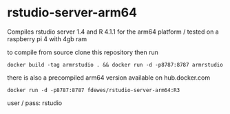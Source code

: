 # rstudio-server-arm64
Compiles rstudio server 1.4 and R 4.1.1 for the arm64 platform / tested on a raspberry pi 4 with 4gb ram

to compile from source clone this repository then run

    docker build -tag armrstudio . && docker run -d -p8787:8787 armrstudio

there is also a precompiled arm64 version available on hub.docker.com
  
    docker run -d -p8787:8787 fdewes/rstudio-server-arm64:R3

user / pass: rstudio
